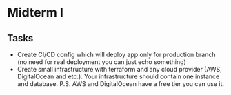 # Midterm I

## Tasks

- Create CI/CD config which will deploy app only for production branch (no need for real deployment you can just echo something)
- Create small infrastructure with terraform and any cloud provider (AWS, DigitalOcean and etc.). Your infrastructure should contain one instance and database. P.S. AWS and DigitalOcean have a free tier you can use it.
